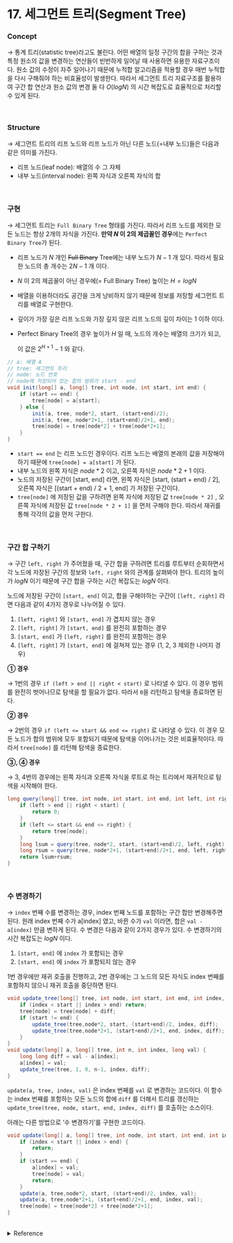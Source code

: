 # 17. 세그먼트 트리(Segment Tree)

### Concept

→ 통계 트리(statistic tree)라고도 불린다. 어떤 배열의 일정 구간의 합을 구하는 것과 특정 원소의 값을 변경하는 연산들이 빈번하게 일어날 때 사용하면 유용한 자료구조이다. 원소 값의 수정이 자주 일어나기 때문에 누적합 알고리즘을 적용할 경우 매번 누적합을 다시 구해줘야 하는 비효율성이 발생한다. 따라서 세그먼트 트리 자료구조를 활용하여 구간 합 연산과 원소 값의 변경 둘 다 $O(logN)$ 의 시간 복잡도로 효율적으로 처리할 수 있게 된다.

<br>

### Structure

→ 세그먼트 트리의 리프 노드와 리프 노드가 아닌 다른 노드(=내부 노드)들은 다음과 같은 의미를 가진다.

- 리프 노드(leaf node): 배열의 수 그 자체
- 내부 노드(interval node): 왼쪽 자식과 오른쪽 자식의 합

<br>

### 구현

→ 세그먼트 트리는 `Full Binary Tree` 형태를 가진다. 따라서 리프 노드를 제외한 모든 노드는 항상 2개의 자식을 가진다. **만약 $N$ 이 2의 제곱꼴인 경우**에는 `Perfect Binary Tree`가 된다.

- 리프 노드가 $N$ 개인 ~~Full Binary~~ Tree에는 내부 노드가 $N - 1$ 개 있다. 따라서 필요한 노드의 총 개수는 $2N - 1$ 개 이다.
- $N$ 이 2의 제곱꼴이 아닌 경우에(= Full Binary Tree) 높이는 $H = logN$
- 배열을 이용하더라도 공간을 크게 낭비하지 않기 때문에 정보를 저장할 세그먼트 트리를 배열로 구현한다.
- 깊이가 가장 깊은 리프 노드와 가장 깊지 않은 리프 노드의 깊이 차이는 1 이하 이다.
- Perfect Binary Tree의 경우 높이가 $H$ 일 때, 노드의 개수는 배열의 크기가 되고,
    
    이 값은 $2^{H+1} - 1$ 와 같다.
    

```java
// a: 배열 A
// tree: 세그먼트 트리
// node: 노드 번호
// node에 저장되어 있는 합의 범위가 start - end
void init(long[] a, long[] tree, int node, int start, int end) {
    if (start == end) {
        tree[node] = a[start];
    } else {
        init(a, tree, node*2, start, (start+end)/2);
        init(a, tree, node*2+1, (start+end)/2+1, end);
        tree[node] = tree[node*2] + tree[node*2+1];
    }
}
```

- `start == end` 는 리프 노드인 경우이다. 리프 노드는 배열의 본래의 값을 저장해야 하기 때문에 `tree[node] = a[start]` 가 된다.
- 내부 노드의 왼쪽 자식은 $node * 2$ 이고, 오른쪽 자식은 $node * 2 + 1$ 이다.
- 노드의 저장된 구간이 [start, end] 라면, 왼쪽 자식은 [start, (start + end) / 2], 오른쪽 자식은 [(start + end) / 2 + 1, end] 가 저장된 구간이다.
- `tree[node]` 에 저장된 값을 구하려면 왼쪽 자식에 저장된 값 `tree[node * 2]` , 오른쪽 자식에 저장된 값 `tree[node * 2 + 1]` 을 먼저 구해야 한다. 따라서 재귀를 통해 각각의 값을 먼저 구한다.

<br>

### 구간 합 구하기

→ 구간 `left, right` 가 주어졌을 때, 구간 합을 구하려면 트리를 루트부터 순회하면서 각 노드에 저장된 구간의 정보와 `left, right` 와의 관계를 살펴봐야 한다.  트리의 높이가 $logN$ 이기 때문에 구간 합을 구하는 시간 복잡도는 $logN$ 이다.

노드에 저장된 구간이 `[start, end]` 이고, 합을 구해야하는 구간이 `[left, right]` 라면 다음과 같이 4가지 경우로 나누어질 수 있다.

1. `[left, right]` 와 `[start, end]` 가 겹치지 않는 경우
2. `[left, right]` 가 `[start, end]` 를 완전히 포함하는 경우
3. `[start, end]` 가 `[left, right]` 를 완전히 포함하는 경우
4. `[left, right]` 가 `[start, end]` 에 걸쳐져 있는 경우 (1, 2, 3 제외한 나머지 경우)

**① 경우**

→ 1번의 경우 `if (left > end || right < start)` 로 나타낼 수 있다. 이 경우 범위를 완전히 벗어나므로 탐색을 할 필요가 없다. 따라서 `0`을 리턴하고 탐색을 종료하면 된다.

**② 경우**

→ 2번의 경우 `if (left <= start && end <= right)` 로 나타낼 수 있다. 이 경우 모든 노드가 합의 범위에 모두 포함되기 때문에 탐색을 이어나가는 것은 비효율적이다. 따라서 `tree[node]` 를 리턴해 탐색을 종료한다.

**③, ④ 경우**

→ 3, 4번의 경우에는 왼쪽 자식과 오른쪽 자식을 루트로 하는 트리에서 재귀적으로 탐색을 시작해야 한다.

```java
long query(long[] tree, int node, int start, int end, int left, int right) {
    if (left > end || right < start) {
        return 0;
    }
    if (left <= start && end <= right) {
        return tree[node];
    }
    long lsum = query(tree, node*2, start, (start+end)/2, left, right);
    long rsum = query(tree, node*2+1, (start+end)/2+1, end, left, right);
    return lsum+rsum;
}
```

<br>

### 수 변경하기

→ `index` 번째 수를 변경하는 경우, index 번째 노드를 포함하는 구간 합만 변경해주면 된다. 원래 index 번째 수가 a[index] 였고, 바뀐 수가 `val` 이라면, 합은 `val - a[index]` 만큼 변하게 된다. 수 변경은 다음과 같이 2가지 경우가 있다. 수 변경하기의 시간 복잡도는 $logN$ 이다.

1. `[start, end]` 에 `index` 가 포함되는 경우
2. `[start, end]` 에 `index` 가 포함되지 않는 경우

1번 경우에만 재귀 호출을 진행하고, 2번 경우에는 그 노드의 모든 자식도 index 번째를 포함하지 않으니 재귀 호출을 중단하면 된다.

```java
void update_tree(long[] tree, int node, int start, int end, int index, long diff) {
    if (index < start || index > end) return;
    tree[node] = tree[node] + diff;
    if (start != end) {
        update_tree(tree,node*2, start, (start+end)/2, index, diff);
        update_tree(tree,node*2+1, (start+end)/2+1, end, index, diff);
    }
}
void update(long[] a, long[] tree, int n, int index, long val) {
    long long diff = val - a[index];
    a[index] = val;
    update_tree(tree, 1, 0, n-1, index, diff);
}
```

`update(a, tree, index, val)` 은 index 번째를 `val` 로 변경하는 코드이다. 이 함수는 index 번째를 포함하는 모든 노드의 합에 `diff` 를 더해서 트리를 갱신하는 `update_tree(tree, node, start, end, index, diff)` 를 호출하는 소스이다.

아래는 다른 방법으로 ‘수 변경하기’를 구현한 코드이다.

```java
void update(long[] a, long[] tree, int node, int start, int end, int index, long val) {
    if (index < start || index > end) {
        return;
    }
    if (start == end) {
        a[index] = val;
        tree[node] = val;
        return;
    }
    update(a, tree,node*2, start, (start+end)/2, index, val);
    update(a, tree,node*2+1, (start+end)/2+1, end, index, val);
    tree[node] = tree[node*2] + tree[node*2+1];
}
```

<br>

<details>
  <summary>Reference</summary>

- [세그먼트 트리 - 백준](https://book.acmicpc.net/ds/segment-tree)

- [[ 세그먼트 트리(Segment Tree) ] 개념과 구현방법 (C++)](https://yabmoons.tistory.com/431)
</details>
